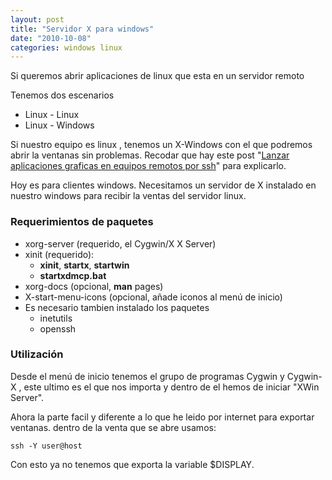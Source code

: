 ```yaml
---
layout: post
title: "Servidor X para windows"
date: "2010-10-08"
categories: windows linux
---
```


Si queremos abrir aplicaciones de linux que esta en un servidor remoto

Tenemos dos escenarios

- Linux - Linux
- Linux - Windows

Si nuestro equipo es linux , tenemos un X-Windows con el que podremos abrir la ventanas sin problemas. Recodar que hay este post "[Lanzar aplicaciones graficas en equipos remotos por ssh](https://luispuente.net/2008/03/lanzar-aplicaciones-graficas-en-equipos-remotos-por-ssh/)" para explicarlo.

Hoy es para clientes windows. Necesitamos un servidor de X instalado en nuestro windows para recibir la ventas del servidor linux.

### Requerimientos de paquetes

- xorg-server (requerido, el Cygwin/X X Server)
- xinit (requerido):
    - **xinit**, **startx**, **startwin**
    - **startxdmcp.bat**
- xorg-docs (opcional, **man** pages)
- X-start-menu-icons (opcional, añade iconos al menú de inicio)
- Es necesario tambien instalado los paquetes
    - inetutils
    - openssh

### Utilización

Desde el menú de inicio tenemos el grupo de programas Cygwin y Cygwin-X , este ultimo es el que nos importa y dentro de el hemos de iniciar "XWin Server".

Ahora la parte facil y diferente a lo que he leido por internet para exportar ventanas. dentro de la venta que se abre usamos:

`ssh -Y user@host`

Con esto ya no tenemos que exporta la variable $DISPLAY.
